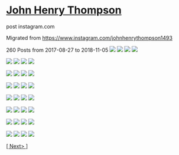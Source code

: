 # [John Henry Thompson](../README.md)
post instagram.com

Migrated from https://www.instagram.com/johnhenrythompson1493

260 Posts from 2017-08-27 to 2018-11-05
[![](media/2018-11-05/I-am-an-immigrant-thumb.jpg)](posts/2018-11-05-1.md) [![](media/2018-11-05/Shadow-canvas-refelection-thumb.jpg)](posts/2018-11-05-2.md) [![](media/2018-11-05/Yote-thumb.jpg)](posts/2018-11-05-3.md) [![](media/2018-11-05/Past-my-prime-thumb.jpg)](posts/2018-11-05-4.md)

[![](media/2018-11-02/Bb-my-cosmic-twin-thumb.jpg)](posts/2018-11-02-1.md) [![](media/2018-11-01/Reflections-thumb.jpg)](posts/2018-11-01-1.md) [![](media/2018-11-01/Look-up-to-see-the-edge-thumb.jpg)](posts/2018-11-01-2.md) [![](media/2018-11-01/A-post-thumb.jpg)](posts/2018-11-01-3.md)

[![](media/2018-10-30/DICE-in-the-vortex-of-the-four-forces-of-space-light-time-and-al-thumb.jpg)](posts/2018-10-30-1.md) [![](media/2018-10-30/JHT-on-DICE-thumb.jpg)](posts/2018-10-30-2.md) [![](media/2018-10-30/nmaahc-housing-a-history-of-a-people-thumb.jpg)](posts/2018-10-30-3.md) [![](media/2018-10-28/DICE-snapboard-thumb.jpg)](posts/2018-10-28-1.md)

[![](media/2018-10-24/Thank-you-Shindy-for-DICE-slides-thumb.jpg)](posts/2018-10-24-1.md) [![](media/2018-10-24/Thank-you-Shindy-for-DICE-slides-1-thumb.jpg)](posts/2018-10-24-2.md) [![](media/2018-10-21/https-aafilmfest-si-edu-discover-events-code-switch-technology-a-thumb.jpg)](posts/2018-10-21-1.md) [![](media/2018-10-21/https-aafilmfest-si-edu-discover-events-code-switch-technology-a-1-thumb.jpg)](posts/2018-10-21-2.md)

[![](media/2018-10-21/DV-to-digital-thumb.jpg)](posts/2018-10-21-3.md) [![](media/2018-10-19/DICE-iron-pixels-thumb.jpg)](posts/2018-10-19-1.md) [![](media/2018-10-17/DICE-pixel-grid-thumb.jpg)](posts/2018-10-17-1.md) [![](media/2018-10-17/DICE-pixel-veneer-thumb.jpg)](posts/2018-10-17-2.md)

[![](media/2018-10-13/Why-vote-JHT-Personal-voter-promotion-campaign-2016-thumb.jpg)](posts/2018-10-13-1.md) [![](media/2018-10-13/Why-vote-JHT-Personal-voter-promotion-campaign-2017-thumb.jpg)](posts/2018-10-13-2.md) [![](media/2018-10-13/Why-vote-thumb.jpg)](posts/2018-10-13-3.md) [![](media/2018-10-12/Pixels-in-new-yorker-thumb.jpg)](posts/2018-10-12-1.md)

[![](media/2018-10-12/HDMI-glitch-Not-DICE-thumb.jpg)](posts/2018-10-12-2.md) [![](media/2018-10-10/DICE-pixels-nudged-thumb.jpg)](posts/2018-10-10-1.md) [![](media/2018-10-08/Living-in-the-DARK-thumb.jpg)](posts/2018-10-08-1.md) [![](media/2018-10-08/DICE-meta-space-time-light-thumb.jpg)](posts/2018-10-08-2.md)

[![](media/2018-10-08/Next-to-normal-thumb.jpg)](posts/2018-10-08-3.md) [![](media/2018-10-07/DICE-pixel-scramble-thumb.jpg)](posts/2018-10-07-1.md) [![](media/2018-10-07/Old-meets-new-thumb.jpg)](posts/2018-10-07-2.md) [![](media/2018-10-05/DICE-pixel-reflection-thumb.jpg)](posts/2018-10-05-1.md)

[[ Next> ]](pages/2018-09-11-1.md)
